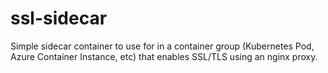 # ssl-sidecar
Simple sidecar container to use for in a container group (Kubernetes Pod, Azure Container Instance, etc) that enables SSL/TLS using an nginx proxy. 
